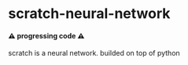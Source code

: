 # scratch-neural-network

#### :warning: progressing code :warning:
scratch is a neural network. builded on top of python
